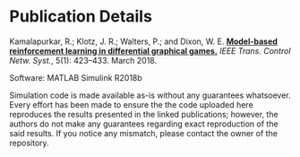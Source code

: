 # Publication Details

Kamalapurkar, R.; Klotz, J. R.; Walters, P.; and Dixon, W. E. [**Model-based reinforcement learning in differential graphical games.**](https://dx.doi.org/10.1109/TCNS.2016.2617622) *IEEE Trans. Control Netw. Syst.*, 5(1): 423–433. March 2018.

Software: MATLAB Simulink R2018b

Simulation code is made available as-is without any guarantees whatsoever. Every effort has been made to ensure the the code uploaded here reproduces the results presented in the linked publications; however, the authors do not make any guarantees regarding exact reproduction of the said results. If you notice any mismatch, please contact the owner of the repository.

